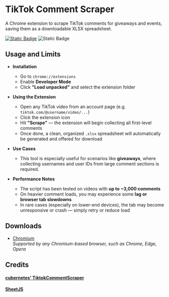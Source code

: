# TikTok Comment Scraper
A Chrome extension to scrape TikTok comments for giveaways and events, saving them as a downloadable XLSX spreadsheet.    
</p>

[![Static Badge](https://img.shields.io/badge/chromium-1.0-blue?logo=GoogleChrome)]()
![Static Badge](https://img.shields.io/badge/license-MIT-lightgrey)

## Usage and Limits
- **Installation**

   * Go to `chrome://extensions`
   * Enable **Developer Mode**
   * Click **"Load unpacked"** and select the extension folder

- **Using the Extension**

   * Open any TikTok video from an account page (e.g. `tiktok.com/@username/video/...`)
   * Click the extension icon
   * Hit **"Scrape"** — the extension will begin collecting all first-level comments
   * Once done, a clean, organized `.xlsx` spreadsheet will automatically be generated and offered for download

- **Use Cases**
  * This tool is especially useful for scenarios like **giveaways**, where collecting usernames and user IDs from large comment sections is required.

- **Performance Notes**
  * The script has been tested on videos with **up to \~3,000 comments**
  * On heavier comment loads, you may experience some **lag or browser tab slowdowns**
  * In rare cases (especially on lower-end devices), the tab may become unresponsive or crash — simply retry or reduce load
  
## Downloads
- [Chromium]() <br> _Supported by any Chromium-based browser, such as Chrome, Edge, Opera_

## Credits
#### [cubernetes' TiktokCommentScraper](https://github.com/cubernetes/TikTokCommentScraper)
#### [SheetJS](https://git.sheetjs.com/sheetjs/sheetjs)
